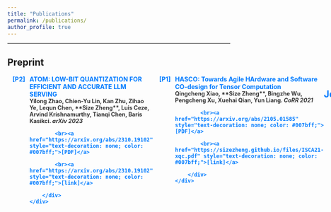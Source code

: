 ```yaml
---
title: "Publications"
permalink: /publications/
author_profile: true
---
```


<!-- See a full list on  [Google Scholar](https://scholar.google.com/citations?user=_7Q8uIYAAAAJ&hl=en)   -->
               
---

## Preprint      
               
<div style="margin-bottom: 20px;">
    <div style="color: #007bff; font-weight: bold; margin-bottom: 5px; display: flex;">
        <div style="min-width: 40px; text-align: right; margin-right: 10px;">[P2]</div>
        <div style="flex: 1;">
            ATOM: LOW-BIT QUANTIZATION FOR EFFICIENT AND ACCURATE LLM SERVING<br>
            <span style="color: #333; font-size: 0.9em;">
                Yilong Zhao, Chien-Yu Lin, Kan Zhu, Zihao Ye, Lequn Chen, **Size Zheng**, Luis Ceze, Arvind Krishnamurthy, Tianqi Chen, Baris Kasikci. <em>arXiv 2023</em>
            </span>
            
            <br><a href="https://arxiv.org/abs/2310.19102" style="text-decoration: none; color: #007bff;">[PDF]</a>
            
            <br><a href="https://arxiv.org/abs/2310.19102" style="text-decoration: none; color: #007bff;">[link]</a>
            
        </div>
    </div>
</div>

<div style="margin-bottom: 20px;">
    <div style="color: #007bff; font-weight: bold; margin-bottom: 5px; display: flex;">
        <div style="min-width: 40px; text-align: right; margin-right: 10px;">[P1]</div>
        <div style="flex: 1;">
            HASCO: Towards Agile HArdware and Software CO-design for Tensor Computation<br>
            <span style="color: #333; font-size: 0.9em;">
                Qingcheng Xiao, **Size Zheng**, Bingzhe Wu, Pengcheng Xu, Xuehai Qian, Yun Liang. <em>CoRR 2021</em>
            </span>
            
            <br><a href="https://arxiv.org/abs/2105.01585" style="text-decoration: none; color: #007bff;">[PDF]</a>
            
            <br><a href="https://sizezheng.github.io/files/ISCA21-xqc.pdf" style="text-decoration: none; color: #007bff;">[link]</a>
            
        </div>
    </div>
</div>


---

## Journal     
               
<div style="margin-bottom: 20px;">
    <div style="color: #007bff; font-weight: bold; margin-bottom: 5px; display: flex;">
        <div style="min-width: 40px; text-align: right; margin-right: 10px;">[J3]</div>
        <div style="flex: 1;">
            Rubick: A Unified Infrastructure for Analyzing, Exploring, and Implementing Spatial Architectures via Dataflow Decomposition<br>
            <span style="color: #333; font-size: 0.9em;">
                Liqiang Lu, Zizhang Luo, **Size Zheng**, Jieming Yin, Jason Cong, Yun Liang, Jianwei Yin. <em>**TCAD** 2023</em>
            </span>
            
            <br><a href="https://ieeexplore.ieee.org/stamp/stamp.jsp?arnumber=10330679" style="text-decoration: none; color: #007bff;">[PDF]</a>
            
            <br><a href="https://sizezheng.github.io/files/TCAD-2023.pdf" style="text-decoration: none; color: #007bff;">[link]</a>
            
        </div>
    </div>
</div>

<div style="margin-bottom: 20px;">
    <div style="color: #007bff; font-weight: bold; margin-bottom: 5px; display: flex;">
        <div style="min-width: 40px; text-align: right; margin-right: 10px;">[J2]</div>
        <div style="flex: 1;">
            NeoFlow: A Flexible Framework for Enabling Efficient Compilation for High Performance DNN Training<br>
            <span style="color: #333; font-size: 0.9em;">
                **Size Zheng**, Renze Chen, Yicheng Jin, Anjiang Wei, Bingyang Wu, Xiuhong Li, Shengen Yan, Yun Liang. <em>**TPDS** 2021</em>
            </span>
            
            <br><a href="https://ieeexplore.ieee.org/stamp/stamp.jsp?arnumber=9664259" style="text-decoration: none; color: #007bff;">[PDF]</a>
            
            <br><a href="https://sizezheng.github.io/files/NeoFlow-OpenAccess-Version.pdf" style="text-decoration: none; color: #007bff;">[link]</a>
            
        </div>
    </div>
</div>

<div style="margin-bottom: 20px;">
    <div style="color: #007bff; font-weight: bold; margin-bottom: 5px; display: flex;">
        <div style="min-width: 40px; text-align: right; margin-right: 10px;">[J1]</div>
        <div style="flex: 1;">
            Accelerating convolutional neural networks on FPGAs (中文)<br>
            <span style="color: #333; font-size: 0.9em;">
                Liqiang Lu, **Size Zheng**, Qingcheng Xiao, Deming Chen, Yun Liang. <em>**SCIENTIA SINICA Informationis** 2019</em>
            </span>
            
            <br><a href="https://ceca.pku.edu.cn/docs/20200113152559178152.pdf" style="text-decoration: none; color: #007bff;">[PDF]</a>
            
            <br><a href="https://sizezheng.github.io/files/N112018-00291.pdf" style="text-decoration: none; color: #007bff;">[link]</a>
            
        </div>
    </div>
</div>


---

## Conference     
               
<div style="margin-bottom: 20px;">
    <div style="color: #007bff; font-weight: bold; margin-bottom: 5px; display: flex;">
        <div style="min-width: 40px; text-align: right; margin-right: 10px;">[C14]</div>
        <div style="flex: 1;">
            MAGIS: Memory Optimization via Coordinated Graph Transformation and Scheduling for Deep Neural Network<br>
            <span style="color: #333; font-size: 0.9em;">
                Renze Chen, Zijian Ding, **Size Zheng**, Chengrui Zhang, Jingwen Leng, Xuanzhe Liu, Yun Liang. <em>**to appear ASPLOS** 2024</em>
            </span>
            
            <br><a href="" style="text-decoration: none; color: #007bff;">[PDF]</a>
            
            <br><a href="" style="text-decoration: none; color: #007bff;">[link]</a>
            
        </div>
    </div>
</div>

<div style="margin-bottom: 20px;">
    <div style="color: #007bff; font-weight: bold; margin-bottom: 5px; display: flex;">
        <div style="min-width: 40px; text-align: right; margin-right: 10px;">[C13]</div>
        <div style="flex: 1;">
            vMCU: Coordinated Memory Management and Kernel Optimization for DNN Inference on MCUs<br>
            <span style="color: #333; font-size: 0.9em;">
                **Size Zheng**, Renze Chen, Meng Li, Zihao Ye, Luis Ceze, Yun Liang. <em>**to appear MLSys** 2024</em>
            </span>
            
            <br><a href="" style="text-decoration: none; color: #007bff;">[PDF]</a>
            
            <br><a href="" style="text-decoration: none; color: #007bff;">[link]</a>
            
        </div>
    </div>
</div>

<div style="margin-bottom: 20px;">
    <div style="color: #007bff; font-weight: bold; margin-bottom: 5px; display: flex;">
        <div style="min-width: 40px; text-align: right; margin-right: 10px;">[C12]</div>
        <div style="flex: 1;">
            ATOM: LOW-BIT QUANTIZATION FOR EFFICIENT AND ACCURATE LLM SERVING<br>
            <span style="color: #333; font-size: 0.9em;">
                Yilong Zhao, Chien-Yu Lin, Kan Zhu, Zihao Ye, Lequn Chen, **Size Zheng**, Luis Ceze, Arvind Krishnamurthy, Tianqi Chen, Baris Kasikci. <em>**to appear MLSys** 2024</em>
            </span>
            
            <br><a href="" style="text-decoration: none; color: #007bff;">[PDF]</a>
            
            <br><a href="" style="text-decoration: none; color: #007bff;">[link]</a>
            
        </div>
    </div>
</div>

<div style="margin-bottom: 20px;">
    <div style="color: #007bff; font-weight: bold; margin-bottom: 5px; display: flex;">
        <div style="min-width: 40px; text-align: right; margin-right: 10px;">[C11]</div>
        <div style="flex: 1;">
            SpREM: Exploiting Hamming Sparsity for Fast Quantum Readout Error Mitigation<br>
            <span style="color: #333; font-size: 0.9em;">
                Hanyu Zhang, Liqiang Lu, Siwei Tan, **Size Zheng**, Jia Yu and Jianwei Yin. <em>**to appear DAC** 2024</em>
            </span>
            
            <br><a href="" style="text-decoration: none; color: #007bff;">[PDF]</a>
            
            <br><a href="" style="text-decoration: none; color: #007bff;">[link]</a>
            
        </div>
    </div>
</div>

<div style="margin-bottom: 20px;">
    <div style="color: #007bff; font-weight: bold; margin-bottom: 5px; display: flex;">
        <div style="min-width: 40px; text-align: right; margin-right: 10px;">[C10]</div>
        <div style="flex: 1;">
            MoteNN: Memory Optimization via Fine-grained Scheduling for Deep Neural Networks on Tiny Devices<br>
            <span style="color: #333; font-size: 0.9em;">
                Renze Chen, Zijian Ding, **Size Zheng**, Meng Li, Yun Liang. <em>**to appear DAC** 2024</em>
            </span>
            
            <br><a href="" style="text-decoration: none; color: #007bff;">[PDF]</a>
            
            <br><a href="" style="text-decoration: none; color: #007bff;">[link]</a>
            
        </div>
    </div>
</div>

<div style="margin-bottom: 20px;">
    <div style="color: #007bff; font-weight: bold; margin-bottom: 5px; display: flex;">
        <div style="min-width: 40px; text-align: right; margin-right: 10px;">[C9]</div>
        <div style="flex: 1;">
            TileFlow: A Framework for Modeling Fusion Dataflow via Tree-based Analysis<br>
            <span style="color: #333; font-size: 0.9em;">
                **Size Zheng**, Siyuan Chen, Siyuan Gao, Liancheng Jia, Guangyu Sun, Runsheng Wang, Yun Liang. <em>**MICRO** 2023</em>
            </span>
            
            <br><a href="" style="text-decoration: none; color: #007bff;">[PDF]</a>
            
            <br><a href="https://dl.acm.org/doi/10.1145/3613424.3623792" style="text-decoration: none; color: #007bff;">[link]</a>
            
        </div>
    </div>
</div>

<div style="margin-bottom: 20px;">
    <div style="color: #007bff; font-weight: bold; margin-bottom: 5px; display: flex;">
        <div style="min-width: 40px; text-align: right; margin-right: 10px;">[C8]</div>
        <div style="flex: 1;">
            ARES: A Mapping Framework of DNNs towards Diverse PIMs with General Abstractions<br>
            <span style="color: #333; font-size: 0.9em;">
                Xiuping Cui, **Size Zheng**, Tianyu Jia, Le Ye and Yun Liang. <em>**ICCAD** 2023</em>
            </span>
            
            <br><a href="" style="text-decoration: none; color: #007bff;">[PDF]</a>
            
            <br><a href="" style="text-decoration: none; color: #007bff;">[link]</a>
            
        </div>
    </div>
</div>

<div style="margin-bottom: 20px;">
    <div style="color: #007bff; font-weight: bold; margin-bottom: 5px; display: flex;">
        <div style="min-width: 40px; text-align: right; margin-right: 10px;">[C7]</div>
        <div style="flex: 1;">
            Memory and Computation Coordinated Mapping of DNNs onto Complex Heterogeneous SoC<br>
            <span style="color: #333; font-size: 0.9em;">
                **Size Zheng**, Siyuan Chen, Yun Liang. <em>**DAC** 2023</em>
            </span>
            
            <br><a href="" style="text-decoration: none; color: #007bff;">[PDF]</a>
            
            <br><a href="https://ieeexplore.ieee.org/document/10247951" style="text-decoration: none; color: #007bff;">[link]</a>
            
        </div>
    </div>
</div>

<div style="margin-bottom: 20px;">
    <div style="color: #007bff; font-weight: bold; margin-bottom: 5px; display: flex;">
        <div style="min-width: 40px; text-align: right; margin-right: 10px;">[C6]</div>
        <div style="flex: 1;">
            Rubick: A Synthesis Framework for Spatial Architectures via Dataflow Decomposition<br>
            <span style="color: #333; font-size: 0.9em;">
                Zizhang Luo, Liqiang Lu, **Size Zheng**, Jieming Yin, Jason Cong, Jianwei Yin, Yun Liang. <em>**DAC** 2023</em>
            </span>
            
            <br><a href="" style="text-decoration: none; color: #007bff;">[PDF]</a>
            
            <br><a href="" style="text-decoration: none; color: #007bff;">[link]</a>
            
        </div>
    </div>
</div>

<div style="margin-bottom: 20px;">
    <div style="color: #007bff; font-weight: bold; margin-bottom: 5px; display: flex;">
        <div style="min-width: 40px; text-align: right; margin-right: 10px;">[C5]</div>
        <div style="flex: 1;">
            Chimera: An Analytical Optimizing Framework for Effective Compute-intensive Operators Fusion<br>
            <span style="color: #333; font-size: 0.9em;">
                **Size Zheng**, Siyuan Chen, Peidi Song, Renze Chen, Xiuhong Li, Shengen Yan, Dahua Lin, Jingwen Leng, Yun Liang. <em>**HPCA** 2023</em>
            </span>
            
            <br><a href="" style="text-decoration: none; color: #007bff;">[PDF]</a>
            
            <br><a href="https://ieeexplore.ieee.org/document/10071018/" style="text-decoration: none; color: #007bff;">[link]</a>
            
        </div>
    </div>
</div>

<div style="margin-bottom: 20px;">
    <div style="color: #007bff; font-weight: bold; margin-bottom: 5px; display: flex;">
        <div style="min-width: 40px; text-align: right; margin-right: 10px;">[C4]</div>
        <div style="flex: 1;">
            AMOS: Enabling Automatic Mapping for Tensor Computations On Spatial Accelerators with Hardware Abstraction<br>
            <span style="color: #333; font-size: 0.9em;">
                **Size Zheng**, Renze Chen, Anjiang Wei, Yicheng Jin, Qin Han, Liqiang Lu, Bingyang Wu, Xiuhong Li, Shengen Yan, Yun Liang. <em>**ISCA** 2022</em>
            </span>
            
            <br><a href="" style="text-decoration: none; color: #007bff;">[PDF]</a>
            
            <br><a href="https://cs.stanford.edu/~anjiang/papers/ZhengETAL22AMOS.pdf" style="text-decoration: none; color: #007bff;">[link]</a>
            
        </div>
    </div>
</div>

<div style="margin-bottom: 20px;">
    <div style="color: #007bff; font-weight: bold; margin-bottom: 5px; display: flex;">
        <div style="min-width: 40px; text-align: right; margin-right: 10px;">[C3]</div>
        <div style="flex: 1;">
            HASCO: Towards Agile HArdware and Software CO-design for Tensor Computation<br>
            <span style="color: #333; font-size: 0.9em;">
                Qingcheng Xiao, **Size Zheng**, Bingzhe Wu, Pengcheng Xu, Xuehai Qian, Yun Liang. <em>**ISCA** 2021</em>
            </span>
            
            <br><a href="https://dl.acm.org/doi/10.1109/ISCA52012.2021.00086" style="text-decoration: none; color: #007bff;">[PDF]</a>
            
            <br><a href="https://sizezheng.github.io/files/ISCA21-xqc.pdf" style="text-decoration: none; color: #007bff;">[link]</a>
            
        </div>
    </div>
</div>

<div style="margin-bottom: 20px;">
    <div style="color: #007bff; font-weight: bold; margin-bottom: 5px; display: flex;">
        <div style="min-width: 40px; text-align: right; margin-right: 10px;">[C2]</div>
        <div style="flex: 1;">
            SuSy: A Programming Model for Productive Construction of High-Performance Systolic Arrays on FPGAs<br>
            <span style="color: #333; font-size: 0.9em;">
                Yi-Hsiang Lai, Hongbo Rong, **Size Zheng**, Weihao Zhang, Xiuping Cui, Yunshan Jia, Jie Wang, Brendan Sullivan, Zhiru Zhang, Yun Liang, Youhui Zhang, Jason Cong, Nithin George, Jose Alvarez, Christopher J. Hughes, Pradeep Dubey. <em>**ICCAD** 2020</em>
            </span>
            
            <br><a href="https://dl.acm.org/doi/abs/10.1145/3400302.3415644" style="text-decoration: none; color: #007bff;">[PDF]</a>
            
            <br><a href="https://sizezheng.github.io/files/susy.pdf" style="text-decoration: none; color: #007bff;">[link]</a>
            
        </div>
    </div>
</div>

<div style="margin-bottom: 20px;">
    <div style="color: #007bff; font-weight: bold; margin-bottom: 5px; display: flex;">
        <div style="min-width: 40px; text-align: right; margin-right: 10px;">[C1]</div>
        <div style="flex: 1;">
            FlexTensor: An Automatic Schedule Exploration and Optimization Framework for Tensor Computation on Heterogeneous System<br>
            <span style="color: #333; font-size: 0.9em;">
                Size Zheng, Yun Liang, Shuo Wang, Renze Chen, Kaiwen Sheng. <em>**ASPLOS** 2020</em>
            </span>
            
            <br><a href="https://dl.acm.org/doi/10.1145/3373376.3378508" style="text-decoration: none; color: #007bff;">[PDF]</a>
            
            <br><a href="https://sizezheng.github.io/files/flextensor.pdf" style="text-decoration: none; color: #007bff;">[link]</a>
            
        </div>
    </div>
</div>

